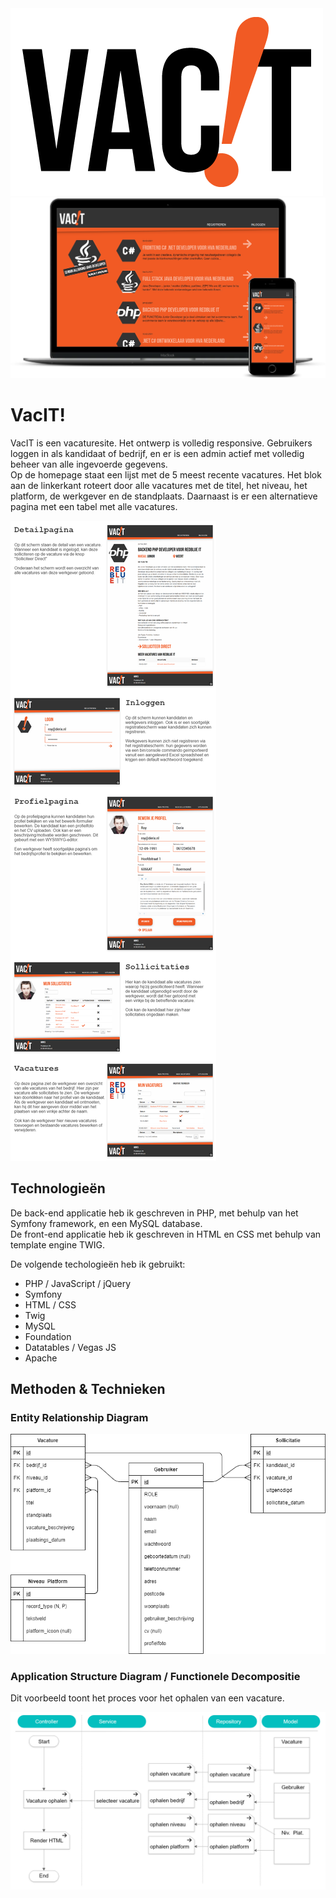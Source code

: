 <img src="public/assets/logo/vacit-logo-black.png"/>


<img src="public/assets/screenshots/mockup.png"/>

# VacIT!

VacIT is een vacaturesite. Het ontwerp is volledig responsive. Gebruikers loggen in als kandidaat of bedrijf, en er is een admin actief met volledig beheer van alle ingevoerde gegevens.  
Op de homepage staat een lijst met de 5 meest recente vacatures. Het blok aan de linkerkant roteert door alle vacatures met de titel, het niveau, het platform, de werkgever en de standplaats.
Daarnaast is er een alternatieve pagina met een tabel met alle vacatures.


<img src="public/assets/screenshots/paginas.png"/>

## Technologieën

De back-end applicatie heb ik geschreven in PHP, met behulp van het Symfony framework, en een MySQL database.  
De front-end applicatie heb ik geschreven in HTML en CSS met behulp van template engine TWIG.

De volgende techologieën heb ik gebruikt:

- PHP / JavaScript / jQuery
- Symfony
- HTML / CSS
- Twig
- MySQL
- Foundation
- Datatables / Vegas JS
- Apache

## Methoden & Technieken

### Entity Relationship Diagram

<img src="public/assets/screenshots/ERD-Vacit.png" />



### Application Structure Diagram / Functionele Decompositie

Dit voorbeeld toont het proces voor het ophalen van een vacature.

<img src="public/assets/screenshots/ASD-Vacit.png" />